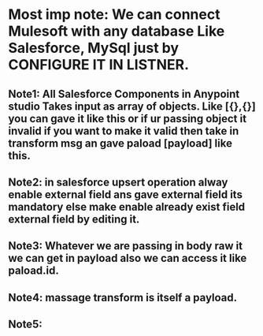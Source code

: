 # Most imp note: We can connect Mulesoft with any database Like Salesforce, MySql just by CONFIGURE IT IN LISTNER.

## Note1:  All Salesforce Components in Anypoint studio Takes input as array of objects. Like [{},{}] you can gave it like this or if ur passing object  it invalid if you want to make it valid then take in transform msg an gave paload [payload] like this.

## Note2: in salesforce upsert operation alway enable external field ans gave external field its mandatory else make enable already exist field external field by editing it.

## Note3: Whatever we are passing in body raw it we can get in payload also we can access it like paload.id.

## Note4: massage transform is itself a payload.

## Note5: 

